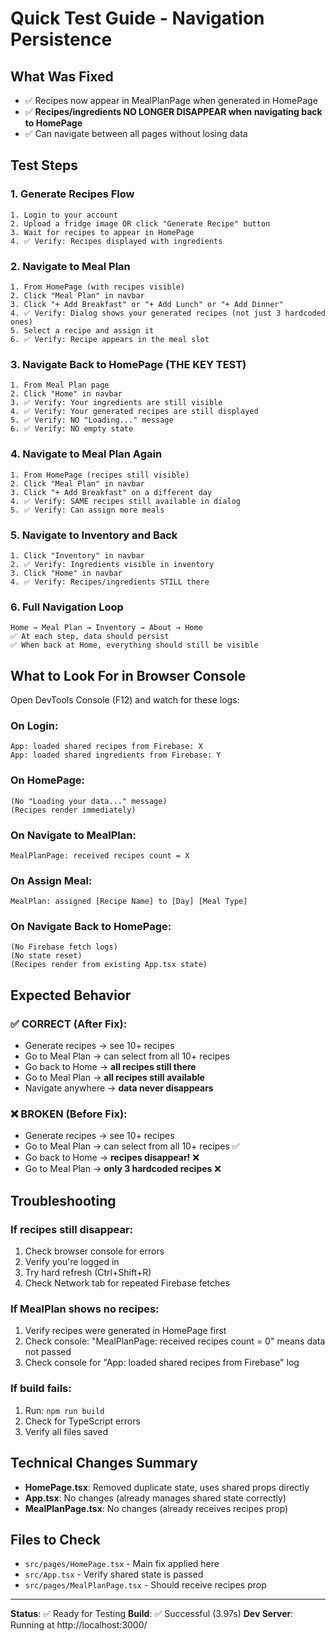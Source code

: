 # Quick Test Guide - Navigation Persistence

## What Was Fixed

- ✅ Recipes now appear in MealPlanPage when generated in HomePage
- ✅ **Recipes/ingredients NO LONGER DISAPPEAR when navigating back to HomePage**
- ✅ Can navigate between all pages without losing data

## Test Steps

### 1. Generate Recipes Flow

```
1. Login to your account
2. Upload a fridge image OR click "Generate Recipe" button
3. Wait for recipes to appear in HomePage
4. ✅ Verify: Recipes displayed with ingredients
```

### 2. Navigate to Meal Plan

```
1. From HomePage (with recipes visible)
2. Click "Meal Plan" in navbar
3. Click "+ Add Breakfast" or "+ Add Lunch" or "+ Add Dinner"
4. ✅ Verify: Dialog shows your generated recipes (not just 3 hardcoded ones)
5. Select a recipe and assign it
6. ✅ Verify: Recipe appears in the meal slot
```

### 3. Navigate Back to HomePage (THE KEY TEST)

```
1. From Meal Plan page
2. Click "Home" in navbar
3. ✅ Verify: Your ingredients are still visible
4. ✅ Verify: Your generated recipes are still displayed
5. ✅ Verify: NO "Loading..." message
6. ✅ Verify: NO empty state
```

### 4. Navigate to Meal Plan Again

```
1. From HomePage (recipes still visible)
2. Click "Meal Plan" in navbar
3. Click "+ Add Breakfast" on a different day
4. ✅ Verify: SAME recipes still available in dialog
5. ✅ Verify: Can assign more meals
```

### 5. Navigate to Inventory and Back

```
1. Click "Inventory" in navbar
2. ✅ Verify: Ingredients visible in inventory
3. Click "Home" in navbar
4. ✅ Verify: Recipes/ingredients STILL there
```

### 6. Full Navigation Loop

```
Home → Meal Plan → Inventory → About → Home
✅ At each step, data should persist
✅ When back at Home, everything should still be visible
```

## What to Look For in Browser Console

Open DevTools Console (F12) and watch for these logs:

### On Login:

```
App: loaded shared recipes from Firebase: X
App: loaded shared ingredients from Firebase: Y
```

### On HomePage:

```
(No "Loading your data..." message)
(Recipes render immediately)
```

### On Navigate to MealPlan:

```
MealPlanPage: received recipes count = X
```

### On Assign Meal:

```
MealPlan: assigned [Recipe Name] to [Day] [Meal Type]
```

### On Navigate Back to HomePage:

```
(No Firebase fetch logs)
(No state reset)
(Recipes render from existing App.tsx state)
```

## Expected Behavior

### ✅ CORRECT (After Fix):

- Generate recipes → see 10+ recipes
- Go to Meal Plan → can select from all 10+ recipes
- Go back to Home → **all recipes still there**
- Go to Meal Plan → **all recipes still available**
- Navigate anywhere → **data never disappears**

### ❌ BROKEN (Before Fix):

- Generate recipes → see 10+ recipes
- Go to Meal Plan → can select from all 10+ recipes ✅
- Go back to Home → **recipes disappear!** ❌
- Go to Meal Plan → **only 3 hardcoded recipes** ❌

## Troubleshooting

### If recipes still disappear:

1. Check browser console for errors
2. Verify you're logged in
3. Try hard refresh (Ctrl+Shift+R)
4. Check Network tab for repeated Firebase fetches

### If MealPlan shows no recipes:

1. Verify recipes were generated in HomePage first
2. Check console: "MealPlanPage: received recipes count = 0" means data not passed
3. Check console for "App: loaded shared recipes from Firebase" log

### If build fails:

1. Run: `npm run build`
2. Check for TypeScript errors
3. Verify all files saved

## Technical Changes Summary

- **HomePage.tsx**: Removed duplicate state, uses shared props directly
- **App.tsx**: No changes (already manages shared state correctly)
- **MealPlanPage.tsx**: No changes (already receives recipes prop)

## Files to Check

- `src/pages/HomePage.tsx` - Main fix applied here
- `src/App.tsx` - Verify shared state is passed
- `src/pages/MealPlanPage.tsx` - Should receive recipes prop

---

**Status**: ✅ Ready for Testing
**Build**: ✅ Successful (3.97s)
**Dev Server**: Running at http://localhost:3000/
